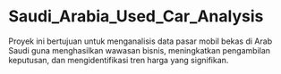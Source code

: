 # Saudi_Arabia_Used_Car_Analysis
Proyek ini bertujuan untuk menganalisis data pasar mobil bekas di Arab Saudi guna menghasilkan wawasan bisnis, meningkatkan pengambilan keputusan, dan mengidentifikasi tren harga yang signifikan.
